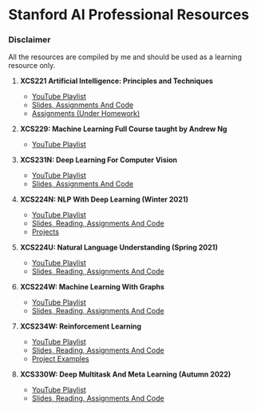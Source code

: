 # Stanford AI Professional Resources

### Disclaimer

All the resources are compiled by me and should be used as a learning resource only.

1. **XCS221 Artificial Intelligence: Principles and Techniques**

   - [YouTube Playlist](https://www.youtube.com/playlist?list=PLoROMvodv4rO1NB9TD4iUZ3qghGEGtqNX)
   - [Slides, Assignments And Code](https://stanford-cs221.github.io/spring2022/modules/)
   - [Assignments (Under Homework)](https://stanford-cs221.github.io/spring2022/#coursework)

2. **XCS229: Machine Learning Full Course taught by Andrew Ng**

   - [YouTube Playlist](https://www.youtube.com/playlist?list=PLoROMvodv4rMiGQp3WXShtMGgzqpfVfbU)

3. **XCS231N: Deep Learning For Computer Vision**

   - [YouTube Playlist](https://www.youtube.com/playlist?list=PL3FW7Lu3i5JvHM8ljYj-zLfQRF3EO8sYv)
   - [Slides, Assignments And Code](https://cs231n.stanford.edu/assignments.html)

4. **XCS224N: NLP With Deep Learning (Winter 2021)**

   - [YouTube Playlist](https://www.youtube.com/playlist?list=PLoROMvodv4rMFqRtEuo6SGjY4XbRIVRd4)
   - [Slides, Reading, Assignments And Code](https://web.stanford.edu/class/cs224n/index.html#schedule)
   - [Projects](https://web.stanford.edu/class/cs224n/project.html)

5. **XCS224U: Natural Language Understanding (Spring 2021)**

   - [YouTube Playlist](https://www.youtube.com/playlist?list=PLoROMvodv4rOwvldxftJTmoR3kRcWkJBp)
   - [Slides, Reading, Assignments And Code](https://web.stanford.edu/class/cs224u/)

6. **XCS224W: Machine Learning With Graphs**

   - [YouTube Playlist](https://www.youtube.com/playlist?list=PLoROMvodv4rPLKxIpqhjhPgdQy7imNkDn)
   - [Slides, Reading, Assignments And Code](https://web.stanford.edu/class/cs224w/)

7. **XCS234W: Reinforcement Learning**

   - [YouTube Playlist](https://www.youtube.com/playlist?list=PLoROMvodv4rOSOPzutgyCTapiGlY2Nd8u)
   - [Slides, Reading, Assignments And Code](https://web.stanford.edu/class/cs234)
   - [Project Examples](https://web.stanford.edu/class/cs234/CS234Win2020/project.html)

8. **XCS330W: Deep Multitask And Meta Learning (Autumn 2022)**
   - [YouTube Playlist](https://www.youtube.com/playlist?list=PLoROMvodv4rNjRoawgt72BBNwL2V7doGI)
   - [Slides, Reading, Assignments And Code](https://cs330.stanford.edu/)
